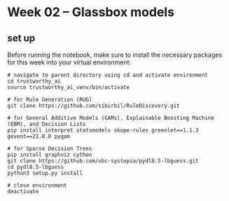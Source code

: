 # Week 02 – Glassbox models


## set up

Before running the notebook, make sure to install the necessary packages for this week into your virtual environment:

```
# navigate to parent directory using cd and activate environment
cd trustworthy_ai
source trustworthy_ai_venv/bin/activate

# for Rule Generation (RUG)
git clone https://github.com/sibirbil/RuleDiscovery.git

# for General Additive Models (GAMs), Explainable Boosting Machine (EBM), and Decision Lists
pip install interpret statsmodels skope-rules greenlet==1.1.3 gevent==21.8.0 pygam

# for Sparse Decision Trees
pip install graphviz cython
git clone https://github.com/ubc-systopia/pydl8.5-lbguess.git
cd pydl8.5-lbguess
python3 setup.py install

# close environment
deactivate
```
